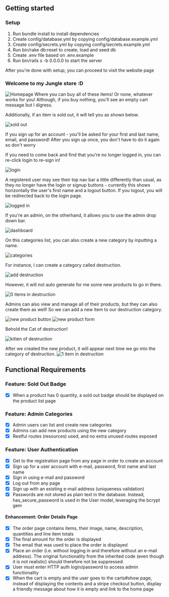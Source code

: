 ## Getting started

### Setup

1. Run bundle install to install dependencies
2. Create config/database.yml by copying config/database.example.yml
3. Create config/secrets.yml by copying config/secrets.example.yml
4. Run bin/rake db:reset to create, load and seed db
5. Create .env file based on .env.example
6. Run bin/rails s -b 0.0.0.0 to start the server

After you're done with setup, you can proceed to visit the website page

### Welcome to my Jungle store :D

![Homepage](https://github.com/ShurenKai/JungleBook/blob/master/hub-img/home_page.png)
Where you can buy all of these items! Or none, whatever works for you! Although, if you buy nothing, you'll see an empty cart message but I digress.

Additionally, if an item is sold out, it will tell you as shown below.

![sold out](https://github.com/ShurenKai/JungleBook/blob/master/hub-img/sold_out.png)

If you sign up for an account - you'll be asked for your first and last name, email, and password! After you sign up once, you don't have to do it again so don't worry

If you need to come back and find that you're no longer logged in, you can re-click login to re-sign in!

![login](https://github.com/ShurenKai/JungleBook/blob/master/hub-img/login_form.png)

A registered user may see their top nav bar a little differently than usual, as they no longer have the login or signup buttons - currently this shows horizontally the user's first name and a logout button. If you logout, you will be redirected back to the login page.

![logged in](https://github.com/ShurenKai/JungleBook/blob/master/hub-img/logged_in.png)

If you're an admin, on the otherhand, it allows you to use the admin drop down bar.

![dashboard](https://github.com/ShurenKai/JungleBook/blob/master/hub-img/dashboard.png)

On this categories list, you can also create a new category by inputting a name.

![categories](https://github.com/ShurenKai/JungleBook/blob/master/hub-img/category_list.png)

For instance, I can create a category called destruction.

![add destruction](https://github.com/ShurenKai/JungleBook/blob/master/hub-img/destruction_add.png)

However, it will not auto generate for me some new products to go in there.

![0 items in destruction](https://github.com/ShurenKai/JungleBook/blob/master/hub-img/destruction0.png)

Admins can also view and manage all of their products, but they can also create them as well! So we can add a new item to our destruction category.

![new product button](https://github.com/ShurenKai/JungleBook/blob/master/hub-img/new_product.png)
![new product form](https://github.com/ShurenKai/JungleBook/blob/master/hub-img/new_product_form.png)

Behold the Cat of destruction!

![kitten of destruction](https://github.com/ShurenKai/JungleBook/blob/master/hub-img/cat_product.png)

After we created the new product, it will appear next time we go into the category of destruction.
![1 item in destruction](https://github.com/ShurenKai/JungleBook/blob/master/hub-img/destruction1.png)

## Functional Requirements

### Feature: Sold Out Badge

- [x] When a product has 0 quantity, a sold out badge should be displayed on the product list page

### Feature: Admin Categories

- [x] Admin users can list and create new categories
- [x] Admins can add new products using the new category
- [x] Restful routes (resources) used, and no extra unused routes exposed

### Feature: User Authentication

- [x] Get to the registration page from any page in order to create an account
- [x] Sign up for a user account with e-mail, password, first name and last name
- [x] Sign in using e-mail and password
- [x] Log out from any page
- [x] Sign up with an existing e-mail address (uniqueness validation)
- [x] Passwords are not stored as plain text in the database. Instead, has_secure_password is used in the User model, leveraging the bcrypt gem

#### Enhancement: Order Details Page

- [x] The order page contains items, their image, name, description, quantities and line item totals
- [x] The final amount for the order is displayed
- [x] The email that was used to place the order is displayed
- [x] Place an order (i.e. without logging in and therefore without an e-mail address). The original functionality from the inherited code (even though it is not realistic) should therefore not be suppressed.
- [x] User must enter HTTP auth login/password to access admin functionality
- [x] When the cart is empty and the user goes to the carts#show page, instead of displaying the contents and a stripe checkout button, display a friendly message about how it is empty and link to the home page
